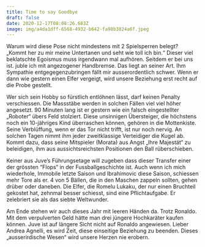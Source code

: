 ```yaml
---
title: Time to say Goodbye
draft: false
date: 2020-12-17T08:08:26.683Z
image: img/a4da1dff-6568-4932-b642-fa98b3824a6f.jpeg
---
```

Warum wird diese Pose nicht mindestens mit 2 Spielsperren belegt? „Kommt her zu mir meine Untertanen und seht wie toll ich bin.“ Dieser viel beklatschte Egoismus muss irgendwann mal aufhören. Seitdem er bei uns ist. juble ich mit angezogener Handbremse. Das liegt an seiner Art. Ihm Sympathie entgegegenzubringen fällt mir ausserordentlich schwer. Wenn er dann wie gestern einen Elfer vergeigt, wird unsere Beziehung erst recht auf die Probe gestellt.

Wer sich sein Hobby so fürstlich entlöhnen lässt, darf keinen Penalty verschiessen. Die Massstäbe werden in solchen Fällen viel viel höher angesetzt. 90 Minuten lang ist er gestern wie ein falsch eingestellter „Roboter“ übers Feld stolziert. Diese unsinnigen Übersteiger, die höchstens noch ein 10-jähriges Kind überraschen können, gehören in die Mottenkiste. Seine Verblüffung, wenn er das Tor nicht trifft, ist nur noch nervig. An solchen Tagen nimmt ihm jeder zweitklassige Verteidiger die Kugel ab. Kommt dazu, dass seine Mitspieler (Morata) aus Angst „Ihre Majestät“ zu beleidigen, ihm aus aussichtsreichsten Positionen den Ball rüberschieben.

Keiner aus Juve’s Führungsetage will zugeben dass dieser Transfer einer der grössten “Flops“ in der Fussballgeschichte ist. Auch wenn ich mich wiederhole, Immobile letzte Saison und Ibrahimovic diese Saison, schiessen mehr Tore als er. 4 von 5 Bällen, die in den Maschen zappeln sollten, gehen drüber oder daneben. Die Elfer, die Romelu Lukaku, der nur einen Bruchteil gekostet hat, zehnmal besser schiesst, sind eine Pflichtaufgabe. Er zelebriert sie als das siebte Weltwunder. 

Am Ende stehen wir auch dieses Jahr mit leeren Händen da. Trotz Ronaldo. Mit dem verpulverten Geld hätte man drei jüngere Hochkaräter kaufen können. Juve ist auf längere Sicht nicht auf Ronaldo angewiesen. Lieber Andrea Agnelli, es wird Zeit, diese einseitige Beziehung zu beenden. Dieses „ausserirdische Wesen“ wird unsere Herzen nie erobern.